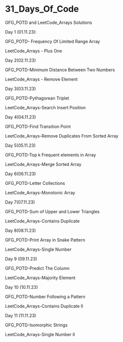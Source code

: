 # 31_Days_Of_Code
GFG_POTD and LeetCode_Arrays Solutions

Day 1 (01.11.23):

GFG_POTD- Frequency Of Limited Range Array

LeetCode_Arrays - Plus One



Day 2(02.11.23)

GFG_POTD-Minimum Distance Between Two Numbers

LeetCode_Arrays - Remove Element



Day 3(03.11.23)

GFG_POTD-Pythagorean Triplet

LeetCode_Arrays-Search Insert Position


Day 4(04.11.23)

GFG_POTD-Find Transition Point

LeetCode_Arrays-Remove Duplicates From Sorted Array


Day 5(05.11.23)

GFG_POTD-Top k Frequent elements in Array

LeetCode_Arrays-Merge Sorted Array


Day 6(06.11.23)

GFG_POTD-Letter Collections

LeetCode_Arrays-Monotonic Array


Day 7(07.11.23)

GFG_POTD-Sum of Upper and Lower Triangles

LeetCode_Arrays-Contains Duplicate


Day 8(08.11.23)

GFG_POTD-Print Array in Snake Pattern

LeetCode_Arrays-Single Number


Day 9 (09.11.23)

GFG_POTD-Predict The Column

LeetCode_Arrays-Majority Element


Day 10 (10.11.23)

GFG_POTD-Number Following a Pattern

LeetCode_Arrays-Contains Duplicate II


Day 11 (11.11.23)

GFG_POTD-Isomorphic Strings

LeetCode_Arrays-Single Number II

